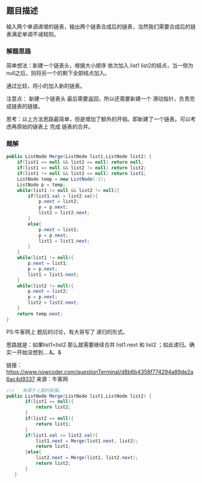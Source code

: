 ## 题目描述

输入两个单调递增的链表，输出两个链表合成后的链表，当然我们需要合成后的链表满足单调不减规则。

### 解题思路

简单想法：新建一个链表头，根据大小顺序 依次加入 list1  list2的结点，当一侧为null之后，则将另一个的剩下全部结点加入。

通过比较，将小的加入新的链表。

注意点： 新建一个链表头  最后需要返回，所以还需要新建一个 滑动指针，负责完成链表的链接。

思考：以上方法思路最简单，但是增加了额外的开销。即新建了一个链表。可以考虑再原始的链表上 完成 链表的合并。

### 题解

```java
public ListNode Merge(ListNode list1,ListNode list2) {
    if(list1 == null && list2 == null) return null;
    if(list1 == null && list2 != null) return list2;
    if(list1 != null && list2 == null) return list1;
    ListNode temp = new ListNode(-1);
    ListNode p = temp;
    while(list1 != null && list2 != null){
        if(list1.val > list2.val){
            p.next = list2;
            p = p.next;
            list2 = list2.next;
        }
        else{
            p.next = list1;
            p = p.next;
            list1 = list1.next;
        }
    }
    while(list1 != null){
        p.next = list1;
        p = p.next;
        list1 = list1.next;
    }
    while(list2 != null){
        p.next = list2;
        p = p.next;
        list2 = list2.next;
    }
    return temp.next;
}
```




PS:牛客网上   题后的讨论，有大哥写了  递归的形式。

思路就是：如果list1<list2  那么就需要继续合并  list1.next 和 list2 ；如此递归。确实一开始没想到....&。&

链接：https://www.nowcoder.com/questionTerminal/d8b6b4358f774294a89de2a6ac4d9337
来源：牛客网



```java
///   来源于上面的链接。
public ListNode Merge(ListNode list1,ListNode list2) {
       if(list1 == null){
           return list2;
       }
       if(list2 == null){
           return list1;
       }
       if(list1.val <= list2.val){
           list1.next = Merge(list1.next, list2);
           return list1;
       }else{
           list2.next = Merge(list1, list2.next);
           return list2;
       }       
   }
```

